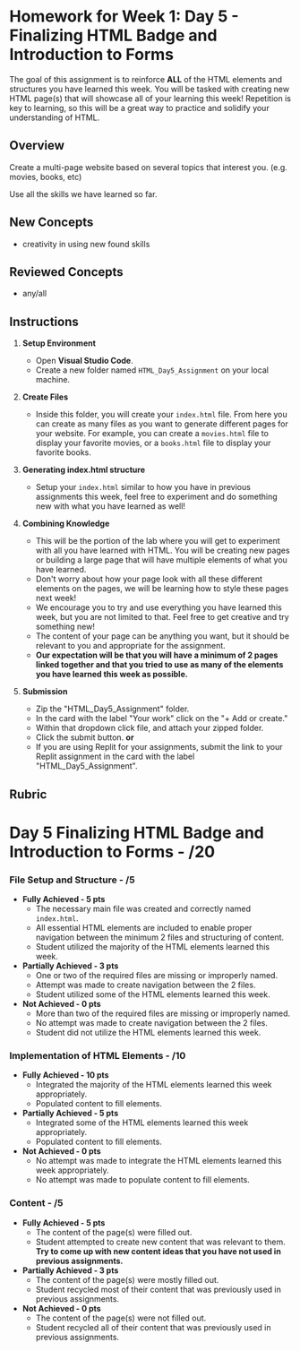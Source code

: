 # Homework for Week 1: Day 5 - Finalizing HTML Badge and Introduction to Forms

The goal of this assignment is to reinforce **ALL** of the HTML elements and structures you have learned this week. You will be tasked with creating new HTML page(s) that will showcase all of your learning this week! Repetition is key to learning, so this will be a great way to practice and solidify your understanding of HTML.

## Overview

Create a multi-page website based on several topics that interest you. (e.g. movies, books, etc)

Use all the skills we have learned so far.

## New Concepts

* creativity in using new found skills

## Reviewed Concepts

* any/all

## Instructions

1. **Setup Environment**

   - Open **Visual Studio Code**.
   - Create a new folder named `HTML_Day5_Assignment` on your local machine.

2. **Create Files**

   - Inside this folder, you will create your `index.html` file. From here you can create as many files as you want to generate different pages for your website. For example, you can create a `movies.html` file to display your favorite movies, or a `books.html` file to display your favorite books.

3. **Generating index.html structure**

   - Setup your `index.html` similar to how you have in previous assignments this week, feel free to experiment and do something new with what you have learned as well!

4. **Combining Knowledge**

   - This will be the portion of the lab where you will get to experiment with all you have learned with HTML.  You will be creating new pages or building a large page that will have multiple elements of what you have learned.
   - Don't worry about how your page look with all these different elements on the pages, we will be learning how to style these pages next week!
   - We encourage you to try and use everything you have learned this week, but you are not limited to that. Feel free to get creative and try something new!
   - The content of your page can be anything you want, but it should be relevant to you and appropriate for the assignment.
   - **Our expectation will be that you will have a minimum of 2 pages linked together and that you tried to use as many of the elements you have learned this week as possible.**

5. **Submission**
    - Zip the "HTML_Day5_Assignment" folder.
    - In the card with the label "Your work" click on the "+ Add or create."
    - Within that dropdown click file, and attach your zipped folder.
    - Click the submit button.
      **or**
    - If you are using Replit for your assignments, submit the link to your Replit assignment in the card with the label "HTML_Day5_Assignment".

## Rubric

# Day 5 Finalizing HTML Badge and Introduction to Forms - /20

### File Setup and Structure - /5

- **Fully Achieved - 5 pts**
  - The necessary main file was created and correctly named `index.html`.
  - All essential HTML elements are included to enable proper navigation between the minimum 2 files and structuring of content.
  - Student utilized the majority of the HTML elements learned this week.
- **Partially Achieved - 3 pts**
  - One or two of the required files are missing or improperly named.
  - Attempt was made to create navigation between the 2 files.
  - Student utilized some of the HTML elements learned this week.
- **Not Achieved - 0 pts**
  - More than two of the required files are missing or improperly named.
  - No attempt was made to create navigation between the 2 files.
  - Student did not utilize the HTML elements learned this week.

### Implementation of HTML Elements - /10

- **Fully Achieved - 10 pts**
  - Integrated the majority of the HTML elements learned this week appropriately.
  - Populated content to fill elements.
- **Partially Achieved - 5 pts**
  - Integrated some of the HTML elements learned this week appropriately.
  - Populated content to fill elements.
- **Not Achieved - 0 pts**
  - No attempt was made to integrate the HTML elements learned this week appropriately.
  - No attempt was made to populate content to fill elements.

### Content - /5

- **Fully Achieved - 5 pts**
  - The content of the page(s) were filled out.
  - Student attempted to create new content that was relevant to them. **Try to come up with new content ideas that you have not used in previous assignments.**
- **Partially Achieved - 3 pts**
  - The content of the page(s) were mostly filled out.
  - Student recycled most of their content that was previously used in previous assignments.
- **Not Achieved - 0 pts**
  - The content of the page(s) were not filled out.
  - Student recycled all of their content that was previously used in previous assignments.
